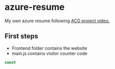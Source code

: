 # azure-resume
My own azure resume following [ACG project video.]()

## First steps

- Frontend folder contains the website
- main.js contains visitor counter code


```js
const 

```
